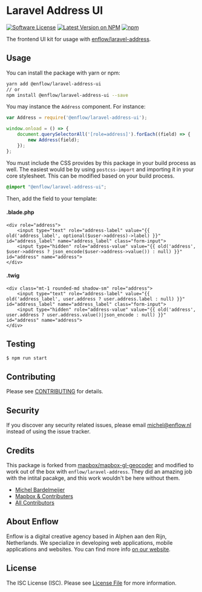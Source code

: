 # Laravel Address UI

[![Software License](https://img.shields.io/badge/license-ISC-brightgreen.svg?style=flat-square)](LICENSE.md)
[![Latest Version on NPM](https://img.shields.io/npm/v/enflow/laravel-address-ui.svg?style=flat-square)](https://npmjs.com/package/@enflow/laravel-address-ui)
[![npm](https://img.shields.io/npm/dt/enflow/laravel-address-ui.svg?style=flat-square)](https://www.npmjs.com/package/@enflow/laravel-address-ui)

The frontend UI kit for usage with [enflow/laravel-address](https://github.com/enflow/laravel-address).

## Usage
You can install the package with yarn or npm:

```bash
yarn add @enflow/laravel-address-ui
// or
npm install @enflow/laravel-address-ui --save
```

You may instance the `Address` component. For instance:

```javascript
var Address = require('@enflow/laravel-address-ui');

window.onload = () => {
    document.querySelectorAll('[role=address]').forEach((field) => {
        new Address(field);
    });
};
```

You must include the CSS provides by this package in your build process as well. The easiest would be by using `postcss-import` and importing it in your core stylesheet. This can be modified based on your build process.

```css
@import "@enflow/laravel-address-ui";
```

Then, add the field to your template:

#### .blade.php
```blade
<div role="address">
    <input type="text" role="address-label" value="{{ old('address_label', optional($user->address)->label) }}" id="address_label" name="address_label" class="form-input">
    <input type="hidden" role="address-value" value="{{ old('address', $user->address ? json_encode($user->address->value()) : null) }}" id="address" name="address">
</div>
```

#### .twig
```twig
<div class="mt-1 rounded-md shadow-sm" role="address">
    <input type="text" role="address-label" value="{{ old('address_label', user.address ? user.address.label : null) }}" id="address_label" name="address_label" class="form-input">
    <input type="hidden" role="address-value" value="{{ old('address', user.address ? user.address.value()|json_encode : null) }}" id="address" name="address">
</div>
```

## Testing
``` bash
$ npm run start
```

## Contributing
Please see [CONTRIBUTING](CONTRIBUTING.md) for details.

## Security
If you discover any security related issues, please email michel@enflow.nl instead of using the issue tracker.

## Credits
This package is forked from [mapbox/mapbox-gl-geocoder](https://github.com/mapbox/mapbox-gl-geocoder) and modified to work out of the box with `enflow/laravel-address`. They did an amazing job with the intital pacakge, and this work wouldn't be here without them. 

- [Michel Bardelmeijer](https://github.com/mbardelmeijer)
- [Mapbox & Contributers](https://github.com/mapbox/mapbox-gl-geocoder)
- [All Contributors](../../contributors)

## About Enflow
Enflow is a digital creative agency based in Alphen aan den Rijn, Netherlands. We specialize in developing web applications, mobile applications and websites. You can find more info [on our website](https://enflow.nl/en).

## License
The ISC License (ISC). Please see [License File](LICENSE.md) for more information.
